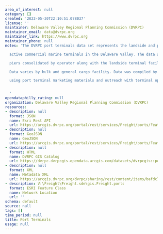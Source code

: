 ```yaml
---
area_of_interest: null
category: []
created: '2023-05-30T22:10:51.078037'
license: ''
maintainer: Delaware Valley Regional Planning Commission (DVRPC)
maintainer_email: data@dvrpc.org
maintainer_link: https://www.dvrpc.org
maintainer_phone: null
notes: 'The DVRPC port terminals data set represents the landside and pier data for

  active commercial marine terminals in the Delaware Valley. The data shows

  piers consolidated by operator along with the landside terminal facilities.

  Data varies by bulk and general cargo facility. Data was compiled by DVRPC

  using port terminal marketing materials and outreach with terminal operators.


  '
opendataphilly_rating: null
organization: Delaware Valley Regional Planning Commission (DVRPC)
resources:
- description: null
  format: JSON
  name: Esri Rest API
  url: https://arcgis.dvrpc.org/portal/rest/services/Freight/ports/FeatureServer/0
- description: null
  format: GeoJSON
  name: GeoJSON
  url: https://arcgis.dvrpc.org/portal/rest/services/Freight/ports/FeatureServer/0/query?where=1=1&outsr=4326&outfields=*&f=geojson
- description: null
  format: HTML
  name: DVRPC GIS Catalog
  url: https://dvrpc-dvrpcgis.opendata.arcgis.com/datasets/dvrpcgis::port-terminals
- description: null
  format: XML
  name: Metadata XML
  url: https://arcgis.dvrpc.org/dvrpc/sharing/rest/content/items/bafdc7dbc2e747dabffb3a69f1c94dc8/info/metadata/metadata.xml?format=default
- description: V:\Freight\Freight.sde\gis.Freight.ports
  format: ESRI Feature Class
  name: Network Location
  url: ''
schema: default
source: null
tags: []
time_period: null
title: Port Terminals
usage: null
---
```

